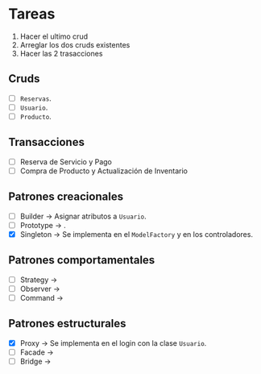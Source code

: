 # Tareas

1. Hacer el ultimo crud
2. Arreglar los dos cruds existentes
3. Hacer las 2 trasacciones

## Cruds
- [ ] `Reservas`.
- [ ] `Usuario`.
- [ ] `Producto`.

## Transacciones
- [ ] Reserva de Servicio y Pago
- [ ] Compra de Producto y Actualización de Inventario

## Patrones creacionales
- [ ] Builder -> Asignar atributos a `Usuario`.
- [ ] Prototype -> .
- [X] Singleton -> Se implementa en el `ModelFactory` y en los controladores.

## Patrones comportamentales
- [ ] Strategy ->
- [ ] Observer ->
- [ ] Command ->

## Patrones estructurales
- [X] Proxy -> Se implementa en el login con la clase `Usuario`.
- [ ] Facade ->
- [ ] Bridge ->
